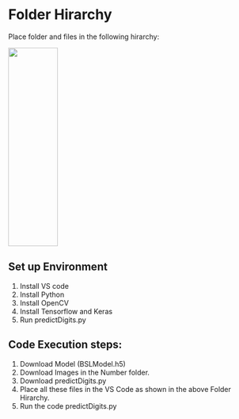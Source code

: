 
# Folder Hirarchy

Place folder and files in the following hirarchy:

<img src="https://user-images.githubusercontent.com/43682761/113236023-e994fc80-92c5-11eb-95eb-e1076e6e6717.png" width="100" height="400">
 
  
## Set up Environment
 1. Install VS code 
 2. Install Python
 3. Install OpenCV
 4. Install Tensorflow and Keras
 5. Run predictDigits.py

## Code Execution steps:
1. Download Model (BSLModel.h5)
2. Download Images in the Number folder.
3. Download predictDigits.py
4. Place all these files in the VS Code as shown in the above Folder Hirarchy.
5. Run the code predictDigits.py
